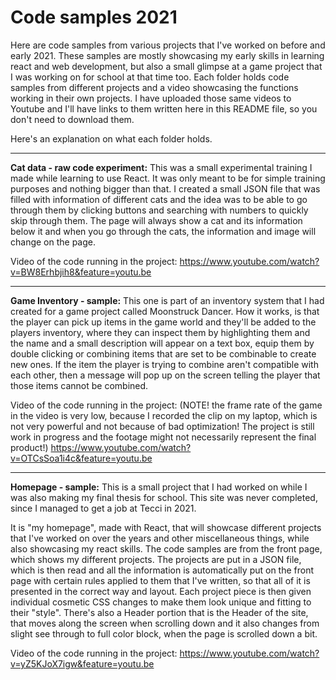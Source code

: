 # Code samples 2021

Here are code samples from various projects that I've worked on before and early 2021. 
These samples are mostly showcasing my early skills in learning react and web development, but also a small glimpse at a game project that I was working on for school at that time too.
Each folder holds code samples from different projects and a video showcasing the functions working in their own projects. 
I have uploaded those same videos to Youtube and I'll have links to them written here in this README file, so you don't need to download them.

Here's an explanation on what each folder holds.

--------------------------------------------------------------------------------------------
<b>Cat data - raw code experiment:</b>
This was a small experimental training I made while learning to use React. It was only meant to be for simple training purposes and nothing bigger than that.
I created a small JSON file that was filled with information of different cats and the idea was to be able to go through them by clicking buttons and searching with numbers to
quickly skip through them.
The page will always show a cat and its information below it and when you go through the cats, the information and image will change on the page.

Video of the code running in the project:
https://www.youtube.com/watch?v=BW8Erhbjih8&feature=youtu.be

--------------------------------------------------------------------------------------------
<b>Game Inventory - sample:</b>
This one is part of an inventory system that I had created for a game project called Moonstruck Dancer.
How it works, is that the player can pick up items in the game world and they'll be added to the players inventory, 
where they can inspect them by highlighting them and the name and a small description will appear on a text box, 
equip them by double clicking or combining items that are set to be combinable to create new ones. If the item the player is trying to combine aren't compatible with each 
other, then a message will pop up on the screen telling the player that those items cannot be combined.

Video of the code running in the project: (NOTE! the frame rate of the game in the video is very low, because I recorded the clip on my laptop, which is not very powerful
and not because of bad optimization! The project is still work in progress and the footage might not necessarily represent the final product!)
https://www.youtube.com/watch?v=OTCsSoa1i4c&feature=youtu.be

--------------------------------------------------------------------------------------------
<b>Homepage - sample:</b>
This is a small project that I had worked on while I was also making my final thesis for school. This site was never completed, since I managed to get a job at Tecci in 2021. 

It is "my homepage", made with React, that will showcase different projects that I've
worked on over the years and other miscellaneous things, while also showcasing my react skills.
The code samples are from the front page, which shows my different projects. The projects are put in a JSON file, which is then read 
and all the information is automatically put on the front page with certain rules applied to them that I've written, so that all of it is presented in the correct way and layout.
Each project piece is then given individual cosmetic CSS changes to make them look unique and fitting to their "style".
There's also a Header portion that is the Header of the site, that moves along the screen when scrolling down and it also changes from slight see through to full color block, when the page is scrolled down a bit. 

Video of the code running in the project:
https://www.youtube.com/watch?v=yZ5KJoX7igw&feature=youtu.be
